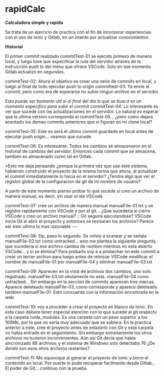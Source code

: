 # rapidCalc

**Calculadora simple y rapida**

Se trata de un ejercicio de practica con el fin de incorporar experiencias con el uso de Ionic y Gitlab, en un intento por actualizar conocimientos.

**Historial**

El primer commit realizado commitTest-01 se ejecuto primero de manera local, y luego tuve que especificar la ruta del servidor atraves de la instrucción push to del menu que ofrece VSCode. Solo en ese momento Gitlab actualizo en segundos.

commitTest-02: Ahora el objetivo es crear una serie de commits en local, y luego al final de todo ejecutar push to origin
committest-03: Ya envie el commit, pero como era de esperarse no subio ningun archivo en el servidor.

*Esto puede ser bastante util si al final del día lo que se busca es un momento especifico para subir el commit*
commitTest-04: Lo interesante es ver que sucede con las actualizaciones en el servidor. Lo natural es esperar que la ultima version corresponda al commitTest-05... ¿pero como dejara acentado los demas commits anteriores que si figuran en mi clone local?

commitTest-05: Este es será el ultimo commit guardado en local antes de ejecutar push origin... veamos que sucede

commitTest-06: Es interesante. Todos los cambios se almacenaron en el historial de cambios del servidor. Entonces cada commit que se almacena, tambien es almacenado como tal en Gitlab.

*Esto me deja pensando ¿porque la primera vez que use este sistema, habiendo construido el proyecto de la misma forma que ahora, al actualizar el commit inmediatamente lo hacia en el servidor? ¿Tendra algo que ver el registro global de la configuracion de git de mi nombre de usuario?

A partir de este momento pienso probar lo que sucede si creo un archivo de manera manual, es decir, sin usar el ide VSCode

commitTest-07: cree un archivo de manera manual manualFile-01.txt y se registro rapidamente con VSCode y por el git... ¿Que sucederia si cierro VSCode y creo un archivo manual? :: Git seguira ejecutandose? VSCode inicia Git al abrir el proyecto y entonces se revisaran los archivos? Parece ser esto ultimo lo mas razonable ¬¬

commitTest-08: Sip, paso lo segundo. Se volvio a scanear y se señala manualFile-02.txt como untracked... esto me plantea la siguiente pregunta, que sucederia si ese archivo cambia de nombre mientras no esta abierto VSCode... y si se elimina?
Para probarlo voy a a probechar en este commit a crear un tercer archivo para luego antes de reiniciar VSCode modificar el nombre de manualFile-01 por manualFile-04 y eliminar manualFile-03.txt

commitTest-09: Aparecen en la vista de archivos dos cambios, uno solo registrado. manualFile-03.txt obviamente no esta. manualFile-04 como untracked... Sin embargo en la seccion de commits aparecen tres marcas. Aparece deleteado manualFile-03, como corresponde y aparece deleteado tambien manualFile-01. Esto concuerda con la información encontrada en la web.

commitTest-10: voy a proceder a crear el proyecto en blanco de Ionic.
En este caso debere tener especial atención con lo que sucede al git respecto a la carpeta node_modules. Es una carpeta con un peso superior a los 100Mb, por lo que no sería muy adecuado que se subiera. En la practica anterior a este, cree el proyecto antes de enlazarlo con Git y esta carpeta no habia entrado en el seguimiento. Sin embargo extrañamente los otros archivos no tuvieron inconvenientes. Aún así Git decia que habia sincronizado 88 archivos, y el sistema de Windows solo detectaba 76 ¿De donde son esos otros archivos restantes?

commitTest-11: Me equivoque al generar el proyecto de Ionic y borre el contenido en local. Por suerte lo pude recuperar facilmente desde Gitlab... El poder de Git... continuo con la prueba